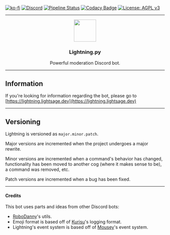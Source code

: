 [![ko-fi](https://ko-fi.com/img/githubbutton_sm.svg)](https://ko-fi.com/C0C06AS9P)
[![Discord](https://img.shields.io/discord/527887739178188830.svg)](https://short.lightsage.dev/discord)
[![Pipeline Status](https://img.shields.io/github/checks-status/lightning-bot/Lightning/master)](https://github.com/lightning-bot/Lightning/actions)
[![Codacy Badge](https://app.codacy.com/project/badge/Grade/f6090efb0b7f4fd6b601adc8733d000e)](https://www.codacy.com/gh/lightning-bot/Lightning/dashboard?utm_source=github.com&amp;utm_medium=referral&amp;utm_content=lightning-bot/Lightning&amp;utm_campaign=Badge_Grade)
[![License: AGPL v3](https://img.shields.io/badge/License-AGPL%20v3-blue.svg)](https://www.gnu.org/licenses/agpl-3.0)

---
<p align="center">
    <img src="https://i.imgur.com/6JmkKwH.png" height="70">
    <h3 align="center">Lightning.py</h3>
  <p align="center">Powerful moderation Discord bot.</p>
</p>

---
## Information

If you're looking for information regarding the bot, please go to [https://lightning.lightsage.dev](https://lightning.lightsage.dev)

---
## Versioning

Lightning is versioned as `major.minor.patch`.

Major versions are incremented when the project undergoes a major rewrite.

Minor versions are incremented when a command's behavior has changed, functionality has been moved to another cog (where it makes sense to be), a command was removed, etc.

Patch versions are incremented when a bug has been fixed.

---
#### Credits

This bot uses parts and ideas from other Discord bots:

- [RoboDanny](https://github.com/Rapptz/RoboDanny)'s utils.
- Emoji format is based off of [Kurisu](https://github.com/nh-server/Kurisu)'s logging format.
- Lightning's event system is based off of [Mousey](https://github.com/LostLuma/Mousey)'s event system.
